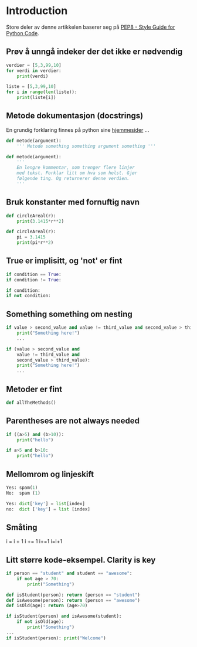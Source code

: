 # Introduction
Store deler av denne artikkelen baserer seg på [PEP8 - Style Guide for Python Code](http://www.python.org/dev/peps/pep-0008/).

Prøv å unngå indeker der det ikke er nødvendig
----------------------------------------------

```python
verdier = [5,3,99,10]
for verdi in verdier:
    print(verdi)

liste = [5,3,99,10]
for i in range(len(liste)):
    print(liste[i])
```

Metode dokumentasjon (docstrings)
---------------------------------
En grundig forklaring finnes på python sine [hjemmesider](http://www.python.org/dev/peps/pep-0257/) ...

```python
def metode(argument):
    ''' Metode something something argument something '''

def metode(argument):
    '''
    En lengre kommentar, som trenger flere linjer
    med tekst. Forklar litt om hva som helst. Gjør
    følgende ting. Og returnerer denne verdien.
    '''
```

Bruk konstanter med fornuftig navn
----------------------------------

```python
def circleAreal(r):
    print(3.1415*r**2)
```

```python
def circleAreal(r):
    pi = 3.1415
    print(pi*r**2)
```

True er implisitt, og 'not' er fint
-----------------------------------

```python
if condition == True:
if condition != True:
```

```python
if condition:
if not condition:
```

Something something om nesting
------------------------------

```python
if value > second_value and value != third_value and second_value > third_value:
    print("Something here!")
    ...

if (value > second_value and
    value != third_value and
    second_value > third_value):
    print("Something here!")
    ...
```

Metoder er fint
---------------

```python
def allTheMethods()
```

Parentheses are not always needed
---------------------------------
```python
if ((a>5) and (b>10)):
    print("hello")

if a>5 and b>10:
    print("hello")
```

Mellomrom og linjeskift
-----------------------

```python
Yes: spam(1)
No:  spam (1)

Yes: dict['key'] = list[index]
no:  dict ['key'] = list [index]
```

Småting
-------

i = i + 1
i += 1
i+=1
i=i+1

Litt større kode-eksempel. Clarity is key
-----------------------------------------

```python
if person == "student" and student == "awesome":
    if not age > 70:
        print("Something")
```

```python
def isStudent(person): return (person == "student")
def isAwesome(person): return (person == "awesome")
def isOld(age): return (age>70)

if isStudent(person) and isAwesome(student):
    if not isOld(age):
        print("Something")
...
if isStudent(person): print("Welcome")
```

